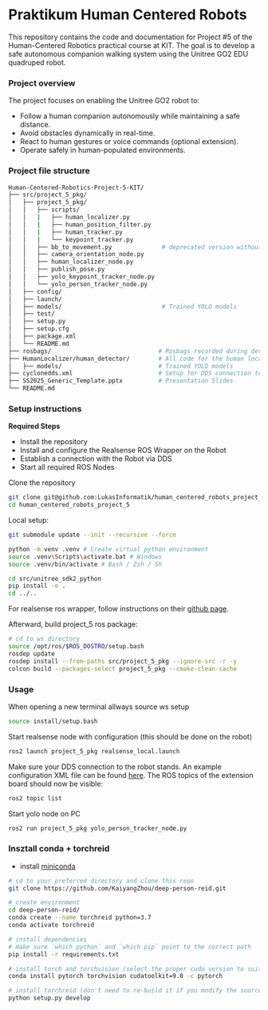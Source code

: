 # Praktikum Human Centered Robots

This repository contains the code and documentation for Project #5 of the Human-Centered Robotics practical course at KIT. The goal is to develop a safe autonomous companion walking system using the Unitree GO2 EDU quadruped robot.

### Project overview

The project focuses on enabling the Unitree GO2 robot to:

- Follow a human companion autonomously while maintaining a safe distance.
- Avoid obstacles dynamically in real-time.
- React to human gestures or voice commands (optional extension).
- Operate safely in human-populated environments.

### Project file structure
```bash
Human-Centered-Robotics-Project-5-KIT/
├── src/project_5_pkg/
│   ├── project_5_pkg/
│   │   ├── scripts/
│   │   |   ├── human_localizer.py
│   │   |   ├── human_position_filter.py
│   │   |   ├── human_tracker.py
│   │   |   └── keypoint_tracker.py
│   │   ├── bb_to_movement.py              # deprecated version without keypoint tracker
│   │   ├── camera_orientation_node.py
│   │   ├── human_localizer_node.py
│   │   ├── publish_pose.py
│   │   ├── yolo_keypoint_tracker_node.py
│   │   └── yolo_person_tracker_node.py
│   ├── config/
│   ├── launch/
│   ├── models/                            # Trained YOLO models
│   ├── test/                        
│   ├── setup.py
│   ├── setup.cfg
│   ├── package.xml
│   └── README.md
├── rosbags/                              # Rosbags recorded during developement (can be used for testing)
├── HumanLocalizer/human_detector/        # All code for the human localization
│   ├── models/                           # Trained YOLO models
├── cyclonedds.xml                        # Setup for DDS connection to the Robot (individually for each computer)
├── SS2025_Generic_Template.pptx          # Presentation Slides
└── README.md
```

### Setup instructions
**Required Steps**
- Install the repository
- Install and configure the Realsense ROS Wrapper on the Robot
- Establish a connection with the Robot via DDS
- Start all required ROS Nodes

Clone the repository
```bash
git clone git@github.com:LukasInformatik/human_centered_robots_project_5.git
cd human_centered_robots_project_5
```

Local setup:
```bash
git submodule update --init --recursive --force

python -m venv .venv # Create virtual python environment
source .venv\Scripts\activate.bat # Windows
source .venv/bin/activate # Bash / Zsh / Sh

cd src/unitree_sdk2_python
pip install -e .
cd ../..
```

For realsense ros wrapper, follow instructions on their [github page](https://github.com/IntelRealSense/realsense-ros).

Afterward, build project_5 ros package:
```bash
# cd to ws directory
source /opt/ros/$ROS_DOSTRO/setup.bash
rosdep update 
rosdep install --from-paths src/project_5_pkg --ignore-src -r -y
colcon build --packages-select project_5_pkg --cmake-clean-cache
```

### Usage

When opening a new terminal allways source ws setup
```bash
source install/setup.bash
```

Start realsense node with configuration (this should be done on the robot)
```bash
ros2 launch project_5_pkg realsense_local.launch
```

Make sure your DDS connection to the robot stands. An example configuration XML file can be found [here](cyclonedds.xml).
The ROS topics of the extension board should now be visible:
```bash
ros2 topic list
```

Start yolo node on PC
```bash
ros2 run project_5_pkg yolo_person_tracker_node.py
```


### Insztall conda + torchreid

- install [miniconda](https://www.anaconda.com/docs/getting-started/miniconda/install#linux-2)
```bash
# cd to your preferred directory and clone this repo
git clone https://github.com/KaiyangZhou/deep-person-reid.git

# create environment
cd deep-person-reid/
conda create --name torchreid python=3.7
conda activate torchreid

# install dependencies
# make sure `which python` and `which pip` point to the correct path
pip install -r requirements.txt

# install torch and torchvision (select the proper cuda version to suit your machine)
conda install pytorch torchvision cudatoolkit=9.0 -c pytorch

# install torchreid (don't need to re-build it if you modify the source code)
python setup.py develop
